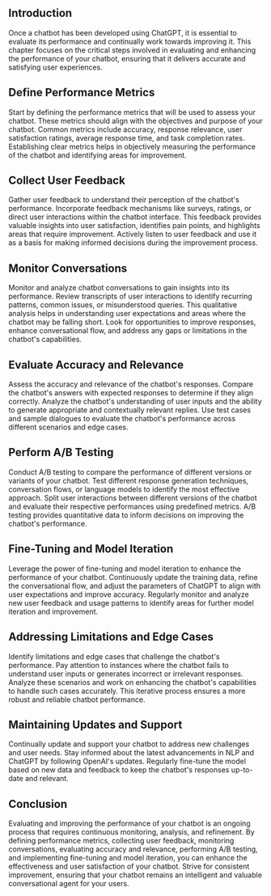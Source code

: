 
## Introduction

Once a chatbot has been developed using ChatGPT, it is essential to evaluate its performance and continually work towards improving it. This chapter focuses on the critical steps involved in evaluating and enhancing the performance of your chatbot, ensuring that it delivers accurate and satisfying user experiences.

## Define Performance Metrics

Start by defining the performance metrics that will be used to assess your chatbot. These metrics should align with the objectives and purpose of your chatbot. Common metrics include accuracy, response relevance, user satisfaction ratings, average response time, and task completion rates. Establishing clear metrics helps in objectively measuring the performance of the chatbot and identifying areas for improvement.

## Collect User Feedback

Gather user feedback to understand their perception of the chatbot's performance. Incorporate feedback mechanisms like surveys, ratings, or direct user interactions within the chatbot interface. This feedback provides valuable insights into user satisfaction, identifies pain points, and highlights areas that require improvement. Actively listen to user feedback and use it as a basis for making informed decisions during the improvement process.

## Monitor Conversations

Monitor and analyze chatbot conversations to gain insights into its performance. Review transcripts of user interactions to identify recurring patterns, common issues, or misunderstood queries. This qualitative analysis helps in understanding user expectations and areas where the chatbot may be falling short. Look for opportunities to improve responses, enhance conversational flow, and address any gaps or limitations in the chatbot's capabilities.

## Evaluate Accuracy and Relevance

Assess the accuracy and relevance of the chatbot's responses. Compare the chatbot's answers with expected responses to determine if they align correctly. Analyze the chatbot's understanding of user inputs and the ability to generate appropriate and contextually relevant replies. Use test cases and sample dialogues to evaluate the chatbot's performance across different scenarios and edge cases.

## Perform A/B Testing

Conduct A/B testing to compare the performance of different versions or variants of your chatbot. Test different response generation techniques, conversation flows, or language models to identify the most effective approach. Split user interactions between different versions of the chatbot and evaluate their respective performances using predefined metrics. A/B testing provides quantitative data to inform decisions on improving the chatbot's performance.

## Fine-Tuning and Model Iteration

Leverage the power of fine-tuning and model iteration to enhance the performance of your chatbot. Continuously update the training data, refine the conversational flow, and adjust the parameters of ChatGPT to align with user expectations and improve accuracy. Regularly monitor and analyze new user feedback and usage patterns to identify areas for further model iteration and improvement.

## Addressing Limitations and Edge Cases

Identify limitations and edge cases that challenge the chatbot's performance. Pay attention to instances where the chatbot fails to understand user inputs or generates incorrect or irrelevant responses. Analyze these scenarios and work on enhancing the chatbot's capabilities to handle such cases accurately. This iterative process ensures a more robust and reliable chatbot performance.

## Maintaining Updates and Support

Continually update and support your chatbot to address new challenges and user needs. Stay informed about the latest advancements in NLP and ChatGPT by following OpenAI's updates. Regularly fine-tune the model based on new data and feedback to keep the chatbot's responses up-to-date and relevant.

## Conclusion

Evaluating and improving the performance of your chatbot is an ongoing process that requires continuous monitoring, analysis, and refinement. By defining performance metrics, collecting user feedback, monitoring conversations, evaluating accuracy and relevance, performing A/B testing, and implementing fine-tuning and model iteration, you can enhance the effectiveness and user satisfaction of your chatbot. Strive for consistent improvement, ensuring that your chatbot remains an intelligent and valuable conversational agent for your users.
